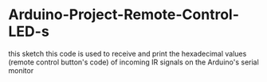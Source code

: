 # Arduino-Project-Remote-Control-LED-s
this sketch this code is used to receive and print the
hexadecimal values (remote control button's code) of incoming IR signals on
the Arduino's serial monitor
